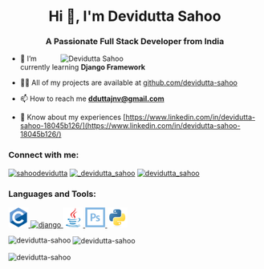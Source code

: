 <!-- ![MasterHead](https://1.bp.blogspot.com/-7A4WynwLsMw/XbBpCXG8fHI/AAAAAAAAMt4/uOa1bpLskYgrwGbllhSu2SDj_Mig8SXJQCLcBGAsYHQ/s1600/2000_600px.gif) -->
<h1 align="center">Hi 👋, I'm Devidutta Sahoo</h1>
<h3 align="center">A Passionate Full Stack Developer from India</h3>

<img align="right" alt="Devidutta Sahoo" width="400" src="http://drive.google.com/uc?export=view&id=1zX6GS_mUy9pcsP2qhom8h4qNO9b7bX5a">


<!-- <p align="left"> <img src="https://komarev.com/ghpvc/?username=devidutta-sahoo&label=Profile%20views&color=0e75b6&style=flat" alt="devidutta-sahoo" /> </p>

<p align="left"> <a href="https://github.com/ryo-ma/github-profile-trophy"><img src="https://github-profile-trophy.vercel.app/?username=devidutta-sahoo" alt="devidutta-sahoo" /></a> </p>

<p align="left"> <a href="https://twitter.com/sahoodevidutta" target="blank"><img src="https://img.shields.io/twitter/follow/sahoodevidutta?logo=twitter&style=for-the-badge" alt="sahoodevidutta" /></a> </p> 

- 🔭 I’m currently working on [Soil Management](http://34.217.53.32/) -->

- 🌱 I’m currently learning **Django Framework**

- 👨‍💻 All of my projects are available at [github.com/devidutta-sahoo](github.com/devidutta-sahoo)

- 📫 How to reach me **dduttajnv@gmail.com**

- 📄 Know about my experiences [https://www.linkedin.com/in/devidutta-sahoo-18045b126/](https://www.linkedin.com/in/devidutta-sahoo-18045b126/)

<h3 align="left">Connect with me:</h3>
<p align="left">
<a href="https://twitter.com/sahoodevidutta" target="blank"><img align="center" src="https://raw.githubusercontent.com/rahuldkjain/github-profile-readme-generator/master/src/images/icons/Social/twitter.svg" alt="sahoodevidutta" height="30" width="40" /></a>
<a href="https://instagram.com/_devidutta_sahoo" target="blank"><img align="center" src="https://raw.githubusercontent.com/rahuldkjain/github-profile-readme-generator/master/src/images/icons/Social/instagram.svg" alt="_devidutta_sahoo" height="30" width="40" /></a>
<a href="https://www.hackerrank.com/devidutta_sahoo" target="blank"><img align="center" src="https://raw.githubusercontent.com/rahuldkjain/github-profile-readme-generator/master/src/images/icons/Social/hackerrank.svg" alt="devidutta_sahoo" height="30" width="40" /></a>
</p>

<h3 align="left">Languages and Tools:</h3>
<p align="left"> <a href="https://www.cprogramming.com/" target="_blank" rel="noreferrer"> <img src="https://raw.githubusercontent.com/devicons/devicon/master/icons/c/c-original.svg" alt="c" width="40" height="40"/> </a> <a href="https://www.djangoproject.com/" target="_blank" rel="noreferrer"> <img src="https://cdn.worldvectorlogo.com/logos/django.svg" alt="django" width="40" height="40"/> </a> <a href="https://www.java.com" target="_blank" rel="noreferrer"> <img src="https://raw.githubusercontent.com/devicons/devicon/master/icons/java/java-original.svg" alt="java" width="40" height="40"/> </a> <a href="https://www.photoshop.com/en" target="_blank" rel="noreferrer"> <img src="https://raw.githubusercontent.com/devicons/devicon/master/icons/photoshop/photoshop-line.svg" alt="photoshop" width="40" height="40"/> </a> <a href="https://www.python.org" target="_blank" rel="noreferrer"> <img src="https://raw.githubusercontent.com/devicons/devicon/master/icons/python/python-original.svg" alt="python" width="40" height="40"/> </a> </p>

<p><img align="left" src="https://github-readme-stats.vercel.app/api/top-langs?username=devidutta-sahoo&show_icons=true&locale=en&layout=compact" alt="devidutta-sahoo" /></p>

<p>&nbsp;<img align="center" src="https://github-readme-stats.vercel.app/api?username=devidutta-sahoo&show_icons=true&locale=en" alt="devidutta-sahoo" /></p>

<p><img align="center" src="https://github-readme-streak-stats.herokuapp.com/?user=devidutta-sahoo&" alt="devidutta-sahoo" /></p>
